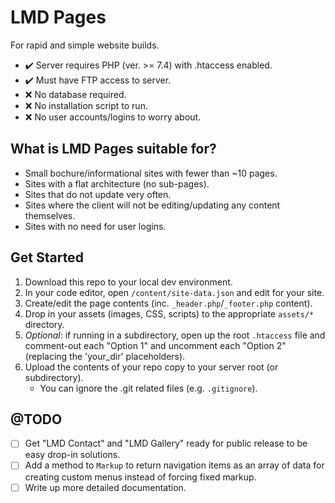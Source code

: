 # LMD Pages

For rapid and simple website builds.

- ✔️ Server requires PHP (ver. >= 7.4) with .htaccess enabled.
- ✔️ Must have FTP access to server.
- ❌ No database required.
- ❌ No installation script to run.
- ❌ No user accounts/logins to worry about.

## What is LMD Pages suitable for?

- Small bochure/informational sites with fewer than ~10 pages.
- Sites with a flat architecture (no sub-pages).
- Sites that do not update very often.
- Sites where the client will not be editing/updating any content themselves.
- Sites with no need for user logins.

## Get Started

1. Download this repo to your local dev environment.
2. In your code editor, open `/content/site-data.json` and edit for your site.
3. Create/edit the page contents (inc. `_header.php`/`_footer.php` content).
4. Drop in your assets (images, CSS, scripts) to the appropriate `assets/*` directory.
5. *Optional*: if running in a subdirectory, open up the root `.htaccess` file and comment-out each "Option 1" and uncomment each "Option 2" (replacing the 'your_dir' placeholders).
6. Upload the contents of your repo copy to your server root (or subdirectory).
    - You can ignore the .git related files (e.g. `.gitignore`).

## @TODO

- [ ] Get "LMD Contact" and "LMD Gallery" ready for public release to be easy drop-in solutions.
- [ ] Add a method to `Markup` to return navigation items as an array of data for creating custom menus instead of forcing fixed markup.
- [ ] Write up more detailed documentation.
